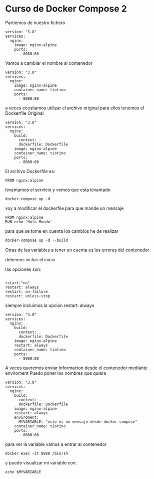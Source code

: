 
# Curso de Docker Compose 2

Partiemos de nuestro fichero
```
version: "3.8"
services: 
  nginx:
    image: nginx-alpine
    ports:
      - 8080:80
```
Vamos a cambiar el nombre al contenedor

```
version: "3.8"
services: 
  nginx:
    image: nginx-alpine
    container_name: tiotino
    ports:
      - 8080:80
```
a veces ecesitamos utilizar el archivo original
para ellos tenemos el Dockerfile Original

```
version: "3.8"
services: 
  nginx:
    build: 
      context: .
      dockerfile: Dockerfile
    image: nginx-alpine
    container_name: tiotino
    ports:
      - 8080:80
```
El archivo Dockerfile es:
```
FROM nginx:alpine
```

levantamos el servicio y vemos que esta levantado
```
docker-compose up -d
```
voy a modificar el dockerfile para que mande un mensaje
```
FROM nginx:alpine
RUN echo 'Hola Mundo'
```


para que se tome en cuenta los cambios he de realizar
```python
docker-compose up -d --build
```
Otras de las variables a tener en cuenta es los errores del contenedor

debemos incluir el inicio

las opciones son:
```

rstart:"no"
restart: always
restart: on-failure
restart: unless-stop
```
siempre incluimos la opcion restart: always

```
version: "3.8"
services: 
  nginx:
    build: 
      context: .
      dockerfile: Dockerfile
    image: nginx-alpine
    restart: always
    container_name: tiotino
    ports:
      - 8080:80
```
A veces queremos enviar informacion desde el contenedor mediante enviroment
Puedo poner los nombres que quiera

```
version: "3.8"
services: 
  nginx:
    build: 
      context: .
      dockerfile: Dockerfile
    image: nginx-alpine
    restart: always
    enviroment:
      MYVARIABLE: "este es un mensaje desde docker-compose"
    container_name: tiotino
    ports:
      - 8080:80
```
para ver la variable vamos a entrar al contenedor

```
docker exec -it 8888 /bin/sh
```

y puedo visualizar mi variable con:
```
echo $MYVARIABLE
```


